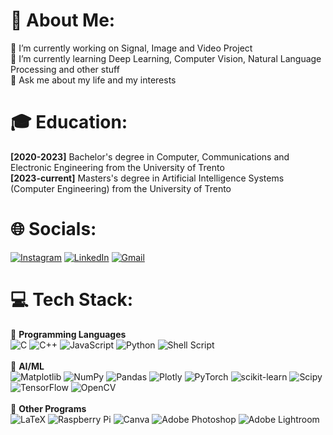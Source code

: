 # 💫 About Me:
🔭 I’m currently working on Signal, Image and Video Project<br>🌱 I’m currently learning Deep Learning, Computer Vision, Natural Language Processing and other stuff<br>💬 Ask me about my life and my interests 

# 🎓 Education:
**[2020-2023]** Bachelor's degree in Computer, Communications and Electronic Engineering from the University of Trento<br>
**[2023-current]** Masters's degree in Artificial Intelligence Systems (Computer Engineering) from the University of Trento 

# 🌐 Socials:
[![Instagram](https://img.shields.io/badge/Instagram-%23E4405F.svg?logo=Instagram&logoColor=white)](https://instagram.com/_pietrobologna_) 
[![LinkedIn](https://img.shields.io/badge/LinkedIn-%230077B5.svg?logo=linkedin&logoColor=white)](https://linkedin.com/in/pietro-bologna-566a27184) 
[![Gmail](https://img.shields.io/badge/Gmail-D14836?style=for-the-badge&logo=gmail&logoColor=white)](mailto:pietro.bologna2001@gmail.com) 

# 💻 Tech Stack:
🐍 **Programming Languages**<br>
![C](https://img.shields.io/badge/c-%2300599C.svg?style=plastic&logo=c&logoColor=white) 
![C++](https://img.shields.io/badge/c++-%2300599C.svg?style=plastic&logo=c%2B%2B&logoColor=white) 
![JavaScript](https://img.shields.io/badge/javascript-%23323330.svg?style=plastic&logo=javascript&logoColor=%23F7DF1E) 
![Python](https://img.shields.io/badge/python-3670A0?style=plastic&logo=python&logoColor=ffdd54) 
![Shell Script](https://img.shields.io/badge/shell_script-%23121011.svg?style=plastic&logo=gnu-bash&logoColor=white) 
<br><br>🤖 **AI/ML**<br>
![Matplotlib](https://img.shields.io/badge/Matplotlib-%23ffffff.svg?style=plastic&logo=Matplotlib&logoColor=black) 
![NumPy](https://img.shields.io/badge/numpy-%23013243.svg?style=plastic&logo=numpy&logoColor=white) 
![Pandas](https://img.shields.io/badge/pandas-%23150458.svg?style=plastic&logo=pandas&logoColor=white) 
![Plotly](https://img.shields.io/badge/Plotly-%233F4F75.svg?style=plastic&logo=plotly&logoColor=white) 
![PyTorch](https://img.shields.io/badge/PyTorch-%23EE4C2C.svg?style=plastic&logo=PyTorch&logoColor=white) 
![scikit-learn](https://img.shields.io/badge/scikit--learn-%23F7931E.svg?style=plastic&logo=scikit-learn&logoColor=white) 
![Scipy](https://img.shields.io/badge/SciPy-%230C55A5.svg?style=plastic&logo=scipy&logoColor=%white) 
![TensorFlow](https://img.shields.io/badge/TensorFlow-%23FF6F00.svg?style=plastic&logo=TensorFlow&logoColor=white) 
![OpenCV](https://img.shields.io/badge/opencv-%23white.svg?style=plastic&logo=opencv&logoColor=white) 
<br><br>🚀 **Other Programs**<br>
![LaTeX](https://img.shields.io/badge/latex-%23008080.svg?style=plastic&logo=latex&logoColor=white) 
![Raspberry Pi](https://img.shields.io/badge/-RaspberryPi-C51A4A?style=plastic&logo=Raspberry-Pi)
![Canva](https://img.shields.io/badge/Canva-%2300C4CC.svg?style=plastic&logo=Canva&logoColor=white) 
![Adobe Photoshop](https://img.shields.io/badge/adobe%20photoshop-%2331A8FF.svg?style=plastic&logo=adobe%20photoshop&logoColor=white) 
![Adobe Lightroom](https://img.shields.io/badge/Adobe%20Lightroom-31A8FF.svg?style=plastic&logo=Adobe%20Lightroom&logoColor=white) 


<!--
# 📊 GitHub Stats:
![](https://github-readme-stats.vercel.app/api?username=bolognapietro&theme=merko&hide_border=true&include_all_commits=true&count_private=true)<br/>
![](https://github-readme-streak-stats.herokuapp.com/?user=bolognapietro&theme=merko&hide_border=true)<br/>
![](https://github-readme-stats.vercel.app/api/top-langs/?username=bolognapietro&theme=merko&hide_border=true&include_all_commits=true&count_private=true&layout=compact)

---
[![](https://visitcount.itsvg.in/api?id=bolognapietro&icon=0&color=1)](https://visitcount.itsvg.in)
-->
<!-- Proudly created with GPRM ( https://gprm.itsvg.in ) -->
